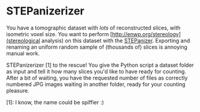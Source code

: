 # STEPanizerizer

You have a tomographic dataset with *lots* of reconstructed slices, with isometric voxel size.
You want to perform [http://enwp.org/stereology](stereological analysis) on this dataset with the [STEPanizer](http://stepanizer.com/).
Exporting and renaming an uniform random sample of (thousands of) slices is annoying manual work.

STEPanizerizer [1] to the rescue!
You give the Python script a dataset folder as input and tell it how many slices you'd like to have ready for counting.
After a bit of waiting, you have the requested number of files as correctly numbered JPG images waiting in another folder, ready for your counting pleasure.

[1]: I know, the name could be spiffier :)

